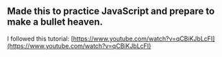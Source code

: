 ## Made this to practice JavaScript and prepare to make a bullet heaven.
I followed this tutorial: [https://www.youtube.com/watch?v=qCBiKJbLcFI](https://www.youtube.com/watch?v=qCBiKJbLcFI)

